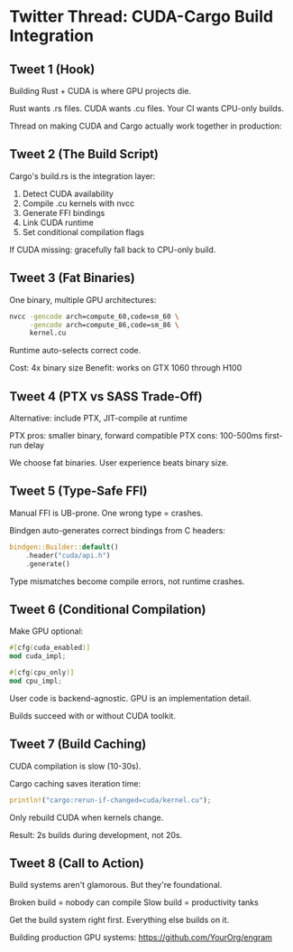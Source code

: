 # Twitter Thread: CUDA-Cargo Build Integration

## Tweet 1 (Hook)
Building Rust + CUDA is where GPU projects die.

Rust wants .rs files. CUDA wants .cu files. Your CI wants CPU-only builds.

Thread on making CUDA and Cargo actually work together in production:

## Tweet 2 (The Build Script)
Cargo's build.rs is the integration layer:

1. Detect CUDA availability
2. Compile .cu kernels with nvcc
3. Generate FFI bindings
4. Link CUDA runtime
5. Set conditional compilation flags

If CUDA missing: gracefully fall back to CPU-only build.

## Tweet 3 (Fat Binaries)
One binary, multiple GPU architectures:

```bash
nvcc -gencode arch=compute_60,code=sm_60 \
     -gencode arch=compute_86,code=sm_86 \
     kernel.cu
```

Runtime auto-selects correct code.

Cost: 4x binary size
Benefit: works on GTX 1060 through H100

## Tweet 4 (PTX vs SASS Trade-Off)
Alternative: include PTX, JIT-compile at runtime

PTX pros: smaller binary, forward compatible
PTX cons: 100-500ms first-run delay

We choose fat binaries. User experience beats binary size.

## Tweet 5 (Type-Safe FFI)
Manual FFI is UB-prone. One wrong type = crashes.

Bindgen auto-generates correct bindings from C headers:

```rust
bindgen::Builder::default()
    .header("cuda/api.h")
    .generate()
```

Type mismatches become compile errors, not runtime crashes.

## Tweet 6 (Conditional Compilation)
Make GPU optional:

```rust
#[cfg(cuda_enabled)]
mod cuda_impl;

#[cfg(cpu_only)]
mod cpu_impl;
```

User code is backend-agnostic. GPU is an implementation detail.

Builds succeed with or without CUDA toolkit.

## Tweet 7 (Build Caching)
CUDA compilation is slow (10-30s).

Cargo caching saves iteration time:

```rust
println!("cargo:rerun-if-changed=cuda/kernel.cu");
```

Only rebuild CUDA when kernels change.

Result: 2s builds during development, not 20s.

## Tweet 8 (Call to Action)
Build systems aren't glamorous. But they're foundational.

Broken build = nobody can compile
Slow build = productivity tanks

Get the build system right first. Everything else builds on it.

Building production GPU systems: https://github.com/YourOrg/engram
